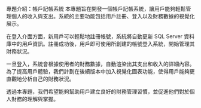 專題介紹：帳戶記帳系統
本專題旨在開發一個帳戶記帳系統，讓用戶能夠輕鬆管理個人的收入與支出。系統的主要功能包括用戶註冊、登入以及財務數據的視覺化展示。

在登入介面方面，新用戶可以輕鬆地註冊帳號，系統將自動更新 SQL Server 資料庫中的用戶資訊。註冊成功後，用戶即可使用所創建的帳號登入系統，開始管理其財務狀況。

一旦登入，系統會根據使用者的財務數據，自動渲染出其支出和收入的詳細內容。為了提高用戶體驗，我們計劃在後續版本中加入視覺化圖表功能，使得用戶能夠更直觀地分析自己的財務狀況。

透過本專題，我們希望能夠幫助用戶建立良好的財務管理習慣，並促進他們對於個人財務的理解與掌握。
